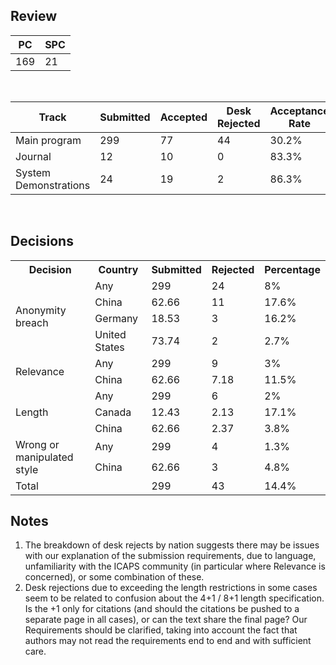 ## Review

|PC | SPC|
|---|----|
| 169| 21|

&nbsp;&nbsp;

| Track | Submitted | Accepted | Desk Rejected | Acceptance Rate |
|-------|-----------|----------|---------------|-----------------|
| Main program |  299 | 77 | 44 | 30.2% |
| Journal |12 | 10 |  0 |  83.3% | 
| System Demonstrations |24 | 19 | 2 | 86.3%|


&nbsp;&nbsp;
&nbsp;&nbsp;
&nbsp;&nbsp;

## Decisions

<!-- |Decision | Country | Submitted | Rejected | Percentage|
|---------|---------|-----------|----------|----------|
|Anonymity breach | Any | 299 | 24 | 8% |
|| China |  62.66| 11 |  17.6% |
|| Germany |  18.53|  3 |  16.2% |
|| United States |  73.74| 2 |  2.7% |
|Relevance | Any  |  299| 9   | 3.0% |
 || China  | 62.66|  7.18  |  11.5%|
|Length | Any | 299 | 6    | 2.0% |
 || Canada |  12.43   | 2.13 | 17.1% |
 || China  | 62.66| 2.37   |  3.8% |
|Wrong or manipulated style  | Any   | 299 |  4 |  1.3% |
|| China |  62.66 |  3 |  4.8%|
|Total desk rejected | | 299 | 43 | 14.4%| -->



<table>
	<tr>
	    <th> Decision</th>
	    <th> Country</th>
	    <th> Submitted</th>
	    <th> Rejected</th>
	    <th> Percentage</th>
	</tr >
	<tr >
	    <td rowspan="4">Anonymity breach</td>
	    <td>Any</td>
        <td>299</td>
        <td>24</td>
        <td>8%</td>
	</tr>
	<tr>
	    <td>China</td>
	    <td>62.66</td>
	    <td>11</td>
	    <td> 17.6%</td>
	</tr>
	<tr>
	    <td>Germany</td>
	    <td>18.53</td>
	    <td>3</td>
	    <td>16.2%</td>
	</tr>
	<tr>
	    <td>United States</td>
	    <td>73.74</td>
	    <td>2</td>
	    <td>2.7%</td>
	</tr>
	<tr >
	    <td rowspan="2">Relevance</td>
	    <td>Any</td>
        <td>299</td>
        <td>9</td>
        <td>3%</td>
	</tr>
	<tr>
	    <td>China</td>
	    <td>62.66</td>
	    <td>7.18</td>
	    <td>11.5%</td>
	</tr>
	<tr >
	    <td rowspan="3">Length</td>
	    <td>Any</td>
        <td>299</td>
        <td>6</td>
        <td>2%</td>
	</tr>
	<tr>
	    <td>Canada</td>
	    <td>12.43</td>
	    <td>2.13</td>
	    <td>17.1%</td>
	</tr>
	<tr>
	    <td>China</td>
	    <td>62.66</td>
	    <td>2.37</td>
	    <td>3.8%</td>
	</tr>
	<tr >
	    <td rowspan="2">Wrong or manipulated style</td>
	    <td>Any</td>
        <td>299</td>
        <td>4</td>
        <td>1.3%</td>
	</tr>
	<tr>
	    <td>China</td>
	    <td>62.66</td>
	    <td>3</td>
	    <td>4.8%</td>
	</tr>
    <tr>
	    <td>Total</td>
	    <td></td>
	    <td>299</td>
	    <td>43</td>
	    <td>14.4%</td>
	</tr>

</table>

## Notes
1. The breakdown of desk rejects by nation suggests there may be issues with our explanation of the submission requirements, due to language, unfamiliarity with the ICAPS community (in particular where Relevance is concerned), or some combination of these.
2. Desk rejections due to exceeding the length restrictions in some cases seem to be related to confusion about the 4+1 / 8+1 length specification. Is the +1 only for citations (and should the citations be pushed to a separate page in all cases), or can the text share the final page? Our Requirements should be clarified, taking into account the fact that authors may not read the requirements end to end and with sufficient care.

